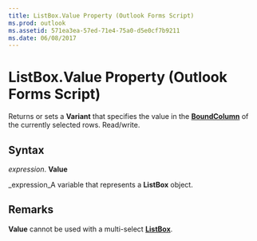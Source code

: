 ```yaml
---
title: ListBox.Value Property (Outlook Forms Script)
ms.prod: outlook
ms.assetid: 571ea3ea-57ed-71e4-75a0-d5e0cf7b9211
ms.date: 06/08/2017
---
```



# ListBox.Value Property (Outlook Forms Script)

Returns or sets a  **Variant** that specifies the value in the **[BoundColumn](Outlook.listbox.boundcolumn.md)** of the currently selected rows. Read/write.


## Syntax

 _expression_. **Value**

 _expression_A variable that represents a  **ListBox** object.


## Remarks

 **Value** cannot be used with a multi-select **[ListBox](Outlook.listbox.md)**.


